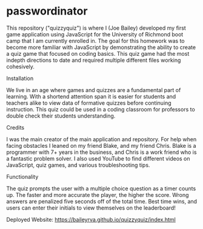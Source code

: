 # passwordinator
This repository ("quizzyquiz") is where I (Joe Bailey) developed my first game application using JavaScript for the University of Richmond boot camp that I am currently enrolled in. The goal for this homework was to become more familiar with JavaScript by demonstrating the ability to create a quiz game that focused on coding basics. This quiz game had the most indepth directions to date and required multiple different files working cohesively. 

Installation

We live in an age where games and quizzes are a fundamental part of learning. With a shortend attention span it is easier for students and teachers alike to view data of formative quizzes before continuing instruction. This quiz could be used in a coding classroom for professors to double check their students understanding. 

Credits

I was the main creator of the main application and repository. For help when facing obstacles I leaned on my friend Blake, and my friend Chris. Blake is a programmer with 7+ years in the business, and Chris is a work friend who is a fantastic problem solver. I also used YouTube to find different videos on JavaScript, quiz games, and various troubleshooting tips. 

Functionality

The quiz prompts the user with a multiple choice question as a timer counts up. The faster and more accurate the player, the higher the score. Wrong answers are penalized five seconds off of the total time. Best time wins, and users can enter their initials to view themselves on the leaderboard!

Deployed Website: https://baileyrva.github.io/quizzyquiz/index.html
